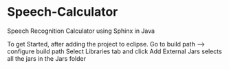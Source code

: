 Speech-Calculator
=================

Speech Recognition Calculator using Sphinx in Java


To get Started, after adding the project to eclipse.
Go to build path --> configure build path
Select Libraries tab and click Add External Jars selects all the jars in the Jars folder